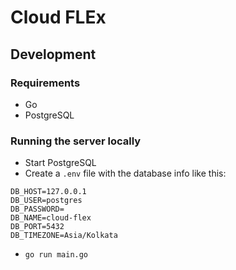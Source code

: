 # Cloud FLEx
## Development
### Requirements
- Go
- PostgreSQL
### Running the server locally
- Start PostgreSQL
- Create a `.env` file with the database info like this:
```
DB_HOST=127.0.0.1
DB_USER=postgres
DB_PASSWORD=
DB_NAME=cloud-flex
DB_PORT=5432
DB_TIMEZONE=Asia/Kolkata
```
- `go run main.go`
